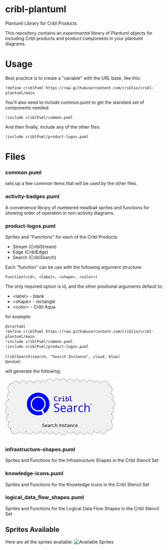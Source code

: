 # cribl-plantuml

Plantuml Library for Cribl Products

This repository contains an *experimental* library of Plantuml objects for including Cribl products and product components in your plantuml diagrams. 

# Usage

Best practice is to create a "variable" with the URL base, like this:

```
!define criblPuml https://raw.githubusercontent.com/criblio/cribl-plantuml/main
```

You'll also need to include common.puml to get the standard set of components needed:

```
!include criblPuml/common.puml
```

And then finally, include any of the other files:

```
!include criblPuml/product-logos.puml
```

# Files

### common.puml 
sets up a few common items that will be used by the other files. 

### activity-badges.puml
A convenience library of numbered meatball sprites and functions for showing order of operation in non-activity diagrams. 

### product-logos.puml
Sprites and "Functions" for each of the Cribl Products:

* Stream (CriblStream)
* Edge (CriblEdge)
* Search (CriblSearch)

Each "function" can be use with the following argument structure:

```
Function(<id>, <label>, <shape>, <color>)
```

The only required option is id, and the other positional arguments default to:

* \<label> - blank
* \<shape> - rectangle
* \<color> - Cribl Aqua

for example: 
```
@startuml
!define criblPuml https://raw.githubusercontent.com/criblio/cribl-plantuml/main
!include criblPuml/common.puml
!include criblPuml/product-logos.puml

CriblSearch(search, "Search Instance", cloud, blue)
@enduml
```

will generate the following:

![Cribl Search Image](images/search-example.png)



### infrastructure-shapes.puml

Sprites and Functions for the Infrastructure Shapes in the Cribl Stencil Set

### knowledge-icons.puml

Sprites and Functions for the Knowledge Icons in the Cribl Stencil Set

### logical_data_flow_shapes.puml

Sprites and Functions for the Logical Data Flow Shapes in the Cribl Stencil Set


## Sprites Available
Here are all the sprites available. 
![Available Sprites](images/README.puml)
